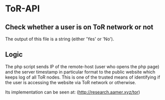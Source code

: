# ToR-API
## Check whether a user is on ToR network or not
The output of this file is a string (either 'Yes' or 'No').

## Logic
The php script sends IP of the remote-host (user who opens the php page) and the server timestamp in particular format to the public website which keeps log of all ToR nodes. This is one of the trusted means of identifying if the user is accessing the website via ToR network or otherwise.

Its implementation can be seen at: (http://research.aamer.xyz/tor)
